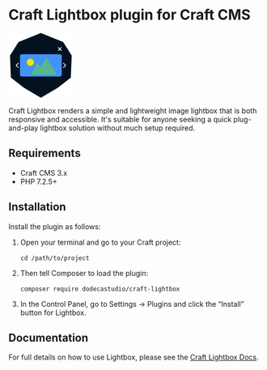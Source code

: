# Craft Lightbox plugin for Craft CMS

<img src="src/icon.svg" width="128" height="128" />

Craft Lightbox renders a simple and lightweight image lightbox that is both responsive and accessible. It's suitable for anyone seeking a quick plug-and-play lightbox solution without much setup required.

## Requirements

- Craft CMS 3.x
- PHP 7.2.5+

## Installation

Install the plugin as follows:

1.  Open your terminal and go to your Craft project:

        cd /path/to/project

2.  Then tell Composer to load the plugin:

        composer require dodecastudio/craft-lightbox

3.  In the Control Panel, go to Settings → Plugins and click the “Install” button for Lightbox.

## Documentation

For full details on how to use Lightbox, please see the [Craft Lightbox Docs](https://github.com/dodecastudio/craft-lightbox/wiki).

